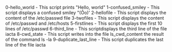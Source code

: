 0-hello_world - This script prints "Hello, world"
1-confused_smiley - This script displays a confused smiley "(Ôo)'
2-hellofile - This script displays the content of the /etc/passwd file
3-twofiles - This script displays the content of /etc/passwd and /etc/hosts
5-firstlines - This script displays the first 10 lines of /etc/passwd
6-third_line - This scriptdisplays the third line of the file iacta
8-cwd_state - This script writes into the file ls_cwd_content the result of the command ls -la
9-duplicate_last_line - This script duplicates the last line of the file iacta

